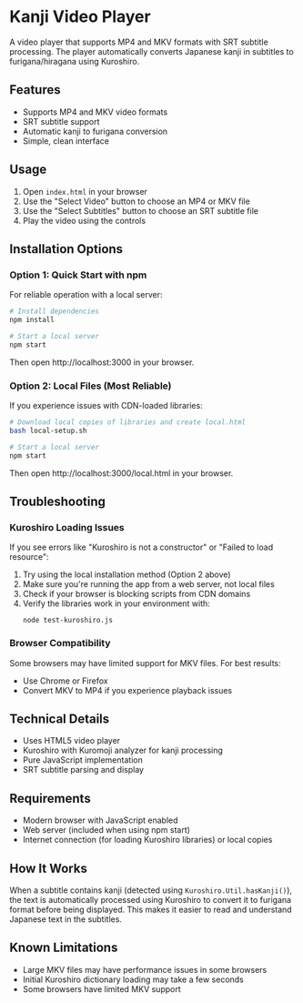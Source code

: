 # Kanji Video Player

A video player that supports MP4 and MKV formats with SRT subtitle processing. The player automatically converts Japanese kanji in subtitles to furigana/hiragana using Kuroshiro.

## Features

- Supports MP4 and MKV video formats
- SRT subtitle support
- Automatic kanji to furigana conversion
- Simple, clean interface

## Usage

1. Open `index.html` in your browser
2. Use the "Select Video" button to choose an MP4 or MKV file
3. Use the "Select Subtitles" button to choose an SRT subtitle file
4. Play the video using the controls

## Installation Options

### Option 1: Quick Start with npm

For reliable operation with a local server:

```bash
# Install dependencies
npm install

# Start a local server
npm start
```

Then open http://localhost:3000 in your browser.

### Option 2: Local Files (Most Reliable)

If you experience issues with CDN-loaded libraries:

```bash
# Download local copies of libraries and create local.html
bash local-setup.sh

# Start a local server
npm start
```

Then open http://localhost:3000/local.html in your browser.

## Troubleshooting

### Kuroshiro Loading Issues

If you see errors like "Kuroshiro is not a constructor" or "Failed to load resource":

1. Try using the local installation method (Option 2 above)
2. Make sure you're running the app from a web server, not local files
3. Check if your browser is blocking scripts from CDN domains
4. Verify the libraries work in your environment with:
   ```
   node test-kuroshiro.js
   ```

### Browser Compatibility

Some browsers may have limited support for MKV files. For best results:
- Use Chrome or Firefox
- Convert MKV to MP4 if you experience playback issues

## Technical Details

- Uses HTML5 video player
- Kuroshiro with Kuromoji analyzer for kanji processing
- Pure JavaScript implementation
- SRT subtitle parsing and display

## Requirements

- Modern browser with JavaScript enabled
- Web server (included when using npm start)
- Internet connection (for loading Kuroshiro libraries) or local copies

## How It Works

When a subtitle contains kanji (detected using `Kuroshiro.Util.hasKanji()`), the text is automatically processed using Kuroshiro to convert it to furigana format before being displayed. This makes it easier to read and understand Japanese text in the subtitles.

## Known Limitations

- Large MKV files may have performance issues in some browsers
- Initial Kuroshiro dictionary loading may take a few seconds
- Some browsers have limited MKV support 
